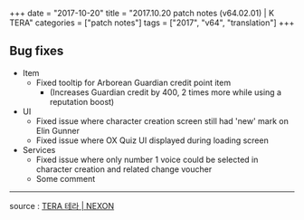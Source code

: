 +++
date = "2017-10-20"
title = "2017.10.20 patch notes (v64.02.01) | K TERA"
categories = ["patch notes"]
tags = ["2017", "v64", "translation"]
+++

## Bug fixes

- Item
  - Fixed tooltip for Arborean Guardian credit point item
    - (Increases Guardian credit by 400, 2 times more while using a reputation boost)
- UI
  - Fixed issue where character creation screen still had 'new' mark on Elin Gunner
  - Fixed issue where OX Quiz UI displayed during loading screen
- Services
  - Fixed issue where only number 1 voice could be selected in character creation and related change voucher
  - Some comment

----

source : [TERA 테라 | NEXON](http://tera.nexon.com/news/update/view.aspx?n4articlesn=302)
